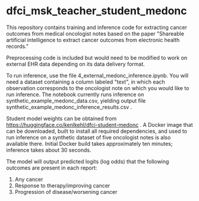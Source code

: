 # dfci_msk_teacher_student_medonc

This repository contains training and inference code for extracting cancer outcomes from medical oncologist notes based on the paper "Shareable artificial intelligence to extract cancer outcomes from electronic health records."

Preprocessing code is included but would need to be modified to work on external EHR data depending on its data delivery format.

To run inference, use the file 4_external_medonc_inference.ipynb. You will need a dataset containing a column labeled "text", in which each observation corresponds to the oncologist note on which you would like to run inference. The notebook currently runs inference on synthetic_example_medonc_data.csv, yielding output file synthetic_example_medonc_inference_results.csv .

Student model weights can be obtained from https://huggingface.co/kenlkehl/dfci-student-medonc .  A Docker image that can be downloaded, built to install all required dependencies, and used to run inference on a synthetic dataset of five oncologist notes is also available there. Initial Docker build takes approximately ten minutes; inference takes about 30 seconds.

The model will output predicted logits (log odds) that the following outcomes are present in each report:
1) Any cancer
2) Response to therapy/improving cancer
3) Progression of disease/worsening cancer
